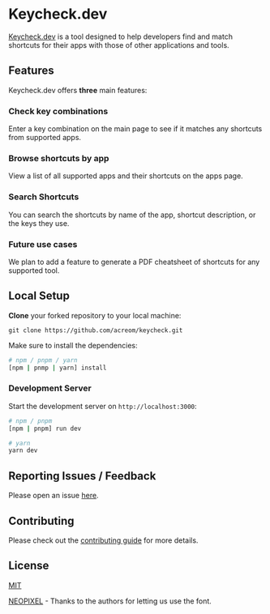 # Keycheck.dev

[Keycheck.dev](https://keycheck.dev) is a tool designed to help developers find and match shortcuts for their apps with those of other applications and tools.

## Features

Keycheck.dev offers **three** main features:

### Check key combinations

Enter a key combination on the main page to see if it matches any shortcuts from supported apps.

### Browse shortcuts by app

View a list of all supported apps and their shortcuts on the apps page.

### Search Shortcuts

You can search the shortcuts by name of the app, shortcut description, or the keys they use.

### Future use cases

We plan to add a feature to generate a PDF cheatsheet of shortcuts for any supported tool.

## Local Setup

**Clone** your forked repository to your local machine:

```shell
git clone https://github.com/acreom/keycheck.git
```

Make sure to install the dependencies:

```bash
# npm / pnpm / yarn
[npm | pnmp | yarn] install
```

### Development Server

Start the development server on `http://localhost:3000`:

```bash
# npm / pnpm
[npm | pnpm] run dev

# yarn 
yarn dev
```

## Reporting Issues / Feedback
Please open an issue [here](https://github.com/Acreom/keycheck/issues/new).

## Contributing
Please check out the [contributing guide](CONTRIBUTING.md) for more details.

## License
[MIT](LICENSE)

[NEOPIXEL](https://www.behance.net/gallery/165413157/NEOPIXEL-(free-font)) - Thanks to the authors for letting us use the font. 